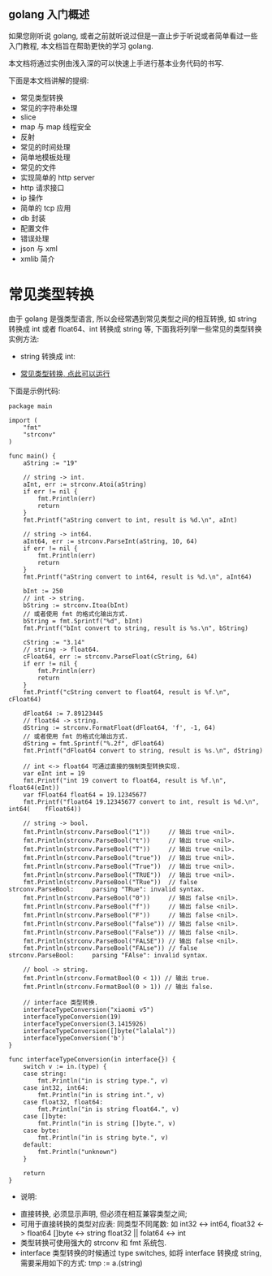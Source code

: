 ## golang 入门概述

如果您刚听说 golang, 或者之前就听说过但是一直止步于听说或者简单看过一些入门教程, 本文档旨在帮助更快的学习 golang.

本文档将通过实例由浅入深的可以快速上手进行基本业务代码的书写.

下面是本文档讲解的提纲:

- 常见类型转换
- 常见的字符串处理
- slice
- map 与 map 线程安全
- 反射
- 常见的时间处理
- 简单地模板处理
- 常见的文件
- 实现简单的 http server
- http 请求接口
- ip 操作
- 简单的 tcp 应用
- db 封装
- 配置文件
- 错误处理
- json 与 xml
- xmlib 简介

# 常见类型转换

由于 golang 是强类型语言, 所以会经常遇到常见类型之间的相互转换, 如 string 转换成 int 或者 float64、int 转换成 string 等, 下面我将列举一些常见的类型转换实例方法:

* string 转换成 int:
- [常见类型转换, 点此可以运行](http://play.golang.org/p/E6nZ6B8P6V)

下面是示例代码:
	
	package main
	
	import (
		"fmt"
		"strconv"
	)
	
	func main() {
		aString := "19"
	
		// string -> int.
		aInt, err := strconv.Atoi(aString)
		if err != nil {
			fmt.Println(err)
			return
		}
		fmt.Printf("aString convert to int, result is %d.\n", aInt)
	
		// string -> int64.
		aInt64, err := strconv.ParseInt(aString, 10, 64)
		if err != nil {
			fmt.Println(err)
			return
		}
		fmt.Printf("aString convert to int64, result is %d.\n", aInt64)
	
		bInt := 250
		// int -> string.
		bString := strconv.Itoa(bInt)
		// 或者使用 fmt 的格式化输出方式.
		bString = fmt.Sprintf("%d", bInt)
		fmt.Printf("bInt convert to string, result is %s.\n", bString)
	
		cString := "3.14"
		// string -> float64.
		cFloat64, err := strconv.ParseFloat(cString, 64)
		if err != nil {
			fmt.Println(err)
			return
		}
		fmt.Printf("cString convert to float64, result is %f.\n", cFloat64)
	
		dFloat64 := 7.89123445
		// float64 -> string.
		dString := strconv.FormatFloat(dFloat64, 'f', -1, 64)
		// 或者使用 fmt 的格式化输出方式.
		dString = fmt.Sprintf("%.2f", dFloat64)
		fmt.Printf("dFloat64 convert to string, result is %s.\n", dString)
	
		// int <-> float64 可通过直接的强制类型转换实现.
		var eInt int = 19
		fmt.Printf("int 19 convert to float64, result is %f.\n", float64(eInt))
		var fFloat64 float64 = 19.12345677
		fmt.Printf("float64 19.12345677 convert to int, result is %d.\n", int64(	fFloat64))
	
		// string -> bool.
		fmt.Println(strconv.ParseBool("1"))     // 输出 true <nil>.
		fmt.Println(strconv.ParseBool("t"))     // 输出 true <nil>.
		fmt.Println(strconv.ParseBool("T"))     // 输出 true <nil>.
		fmt.Println(strconv.ParseBool("true"))  // 输出 true <nil>.
		fmt.Println(strconv.ParseBool("True"))  // 输出 true <nil>.
		fmt.Println(strconv.ParseBool("TRUE"))  // 输出 true <nil>.
		fmt.Println(strconv.ParseBool("TRue"))  // false strconv.ParseBool: 	parsing "TRue": invalid syntax.
		fmt.Println(strconv.ParseBool("0"))     // 输出 false <nil>.
		fmt.Println(strconv.ParseBool("f"))     // 输出 false <nil>.
		fmt.Println(strconv.ParseBool("F"))     // 输出 false <nil>.
		fmt.Println(strconv.ParseBool("false")) // 输出 false <nil>.
		fmt.Println(strconv.ParseBool("False")) // 输出 false <nil>.
		fmt.Println(strconv.ParseBool("FALSE")) // 输出 false <nil>.
		fmt.Println(strconv.ParseBool("FALse")) // false strconv.ParseBool: 	parsing "FAlse": invalid syntax.
	
		// bool -> string.
		fmt.Println(strconv.FormatBool(0 < 1)) // 输出 true.
		fmt.Println(strconv.FormatBool(0 > 1)) // 输出 false.
	
		// interface 类型转换.
		interfaceTypeConversion("xiaomi v5")
		interfaceTypeConversion(19)
		interfaceTypeConversion(3.1415926)
		interfaceTypeConversion([]byte("lalalal"))
		interfaceTypeConversion('b')
	}
	
	func interfaceTypeConversion(in interface{}) {
		switch v := in.(type) {
		case string:
			fmt.Println("in is string type.", v)
		case int32, int64:
			fmt.Println("in is string int.", v)
		case float32, float64:
			fmt.Println("in is string float64.", v)
		case []byte:
			fmt.Println("in is string []byte.", v)
		case byte:
			fmt.Println("in is string byte.", v)
		default:
			fmt.Println("unknown")
		}
	
		return
	}

- 说明:
* 直接转换, 必须显示声明, 但必须在相互兼容类型之间;
* 可用于直接转换的类型对应表:
	同类型不同尾数: 如 int32 <-> int64, float32 <-> float64
	[]byte <-> string 
	float32 || folat64 <-> int
* 类型转换可使用强大的 strconv 和 fmt 系统包.
* interface 类型转换的时候通过 type switches, 如将 interface 转换成 string, 需要采用如下的方式:
	tmp := a.(string)
